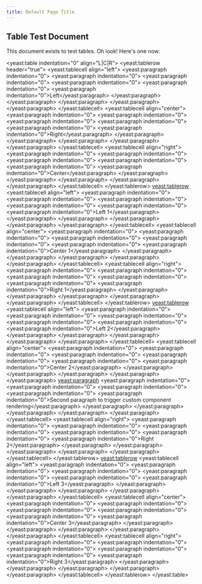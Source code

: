 ```yaml
---
title: Default Page Title
---
```


## Table Test Document 

This document exists to test tables. Oh look! Here's one now:

<yeast:table indentation="0" align="L|C|R">
  <yeast:tablerow header="true">
    <yeast:tablecell align="left">
      <yeast:paragraph indentation="0">
        <yeast:paragraph indentation="0">
          <yeast:paragraph indentation="0">
            <yeast:paragraph indentation="0">
              <yeast:paragraph indentation="0">
                <yeast:paragraph indentation="0">Left</yeast:paragraph>
              </yeast:paragraph>
            </yeast:paragraph>
          </yeast:paragraph>
        </yeast:paragraph>
      </yeast:paragraph>
    </yeast:tablecell>
    <yeast:tablecell align="center">
      <yeast:paragraph indentation="0">
        <yeast:paragraph indentation="0">
          <yeast:paragraph indentation="0">
            <yeast:paragraph indentation="0">
              <yeast:paragraph indentation="0">
                <yeast:paragraph indentation="0">Right</yeast:paragraph>
              </yeast:paragraph>
            </yeast:paragraph>
          </yeast:paragraph>
        </yeast:paragraph>
      </yeast:paragraph>
    </yeast:tablecell>
    <yeast:tablecell align="right">
      <yeast:paragraph indentation="0">
        <yeast:paragraph indentation="0">
          <yeast:paragraph indentation="0">
            <yeast:paragraph indentation="0">
              <yeast:paragraph indentation="0">
                <yeast:paragraph indentation="0">Center</yeast:paragraph>
              </yeast:paragraph>
            </yeast:paragraph>
          </yeast:paragraph>
        </yeast:paragraph>
      </yeast:paragraph>
    </yeast:tablecell>
  </yeast:tablerow>
  <yeast:tablerow>
    <yeast:tablecell align="left">
      <yeast:paragraph indentation="0">
        <yeast:paragraph indentation="0">
          <yeast:paragraph indentation="0">
            <yeast:paragraph indentation="0">
              <yeast:paragraph indentation="0">
                <yeast:paragraph indentation="0">Left 1</yeast:paragraph>
              </yeast:paragraph>
            </yeast:paragraph>
          </yeast:paragraph>
        </yeast:paragraph>
      </yeast:paragraph>
    </yeast:tablecell>
    <yeast:tablecell align="center">
      <yeast:paragraph indentation="0">
        <yeast:paragraph indentation="0">
          <yeast:paragraph indentation="0">
            <yeast:paragraph indentation="0">
              <yeast:paragraph indentation="0">
                <yeast:paragraph indentation="0">Center 1</yeast:paragraph>
              </yeast:paragraph>
            </yeast:paragraph>
          </yeast:paragraph>
        </yeast:paragraph>
      </yeast:paragraph>
    </yeast:tablecell>
    <yeast:tablecell align="right">
      <yeast:paragraph indentation="0">
        <yeast:paragraph indentation="0">
          <yeast:paragraph indentation="0">
            <yeast:paragraph indentation="0">
              <yeast:paragraph indentation="0">
                <yeast:paragraph indentation="0">Right 1</yeast:paragraph>
              </yeast:paragraph>
            </yeast:paragraph>
          </yeast:paragraph>
        </yeast:paragraph>
      </yeast:paragraph>
    </yeast:tablecell>
  </yeast:tablerow>
  <yeast:tablerow>
    <yeast:tablecell align="left">
      <yeast:paragraph indentation="0">
        <yeast:paragraph indentation="0">
          <yeast:paragraph indentation="0">
            <yeast:paragraph indentation="0">
              <yeast:paragraph indentation="0">
                <yeast:paragraph indentation="0">Left 2</yeast:paragraph>
              </yeast:paragraph>
            </yeast:paragraph>
          </yeast:paragraph>
        </yeast:paragraph>
      </yeast:paragraph>
    </yeast:tablecell>
    <yeast:tablecell align="center">
      <yeast:paragraph indentation="0">
        <yeast:paragraph indentation="0">
          <yeast:paragraph indentation="0">
            <yeast:paragraph indentation="0">
              <yeast:paragraph indentation="0">
                <yeast:paragraph indentation="0">Center 2</yeast:paragraph>
              </yeast:paragraph>
            </yeast:paragraph>
          </yeast:paragraph>
        </yeast:paragraph>
      </yeast:paragraph>
      <yeast:paragraph>
        <yeast:paragraph indentation="0">
          <yeast:paragraph indentation="0">
            <yeast:paragraph indentation="0">
              <yeast:paragraph indentation="0">
                <yeast:paragraph indentation="0">Second paragraph to trigger custom component rendering</yeast:paragraph>
              </yeast:paragraph>
            </yeast:paragraph>
          </yeast:paragraph>
        </yeast:paragraph>
      </yeast:paragraph>
    </yeast:tablecell>
    <yeast:tablecell align="right">
      <yeast:paragraph indentation="0">
        <yeast:paragraph indentation="0">
          <yeast:paragraph indentation="0">
            <yeast:paragraph indentation="0">
              <yeast:paragraph indentation="0">
                <yeast:paragraph indentation="0">Right 2</yeast:paragraph>
              </yeast:paragraph>
            </yeast:paragraph>
          </yeast:paragraph>
        </yeast:paragraph>
      </yeast:paragraph>
    </yeast:tablecell>
  </yeast:tablerow>
  <yeast:tablerow>
    <yeast:tablecell align="left">
      <yeast:paragraph indentation="0">
        <yeast:paragraph indentation="0">
          <yeast:paragraph indentation="0">
            <yeast:paragraph indentation="0">
              <yeast:paragraph indentation="0">
                <yeast:paragraph indentation="0">Left 3</yeast:paragraph>
              </yeast:paragraph>
            </yeast:paragraph>
          </yeast:paragraph>
        </yeast:paragraph>
      </yeast:paragraph>
    </yeast:tablecell>
    <yeast:tablecell align="center">
      <yeast:paragraph indentation="0">
        <yeast:paragraph indentation="0">
          <yeast:paragraph indentation="0">
            <yeast:paragraph indentation="0">
              <yeast:paragraph indentation="0">
                <yeast:paragraph indentation="0">Center 3</yeast:paragraph>
              </yeast:paragraph>
            </yeast:paragraph>
          </yeast:paragraph>
        </yeast:paragraph>
      </yeast:paragraph>
    </yeast:tablecell>
    <yeast:tablecell align="right">
      <yeast:paragraph indentation="0">
        <yeast:paragraph indentation="0">
          <yeast:paragraph indentation="0">
            <yeast:paragraph indentation="0">
              <yeast:paragraph indentation="0">
                <yeast:paragraph indentation="0">Right 3</yeast:paragraph>
              </yeast:paragraph>
            </yeast:paragraph>
          </yeast:paragraph>
        </yeast:paragraph>
      </yeast:paragraph>
    </yeast:tablecell>
  </yeast:tablerow>
</yeast:table>
